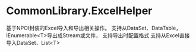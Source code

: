 # CommonLibrary.ExcelHelper
基于NPOI封装的Excel导入和导出相关操作。 支持从DataSet、DataTable，IEnumerable&lt;T>导出成Stream或文件， 支持导出时配置格式 支持从Excel直接导入DataSet、List&lt;T>
